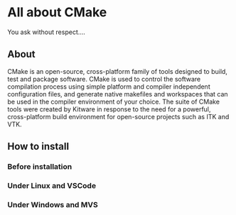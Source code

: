 # All about CMake  
You ask without respect.... 

## About  
CMake is an open-source, cross-platform family of tools designed to build, test and package software. CMake is used to control the software compilation process using simple platform and compiler independent configuration files, and generate native makefiles and workspaces that can be used in the compiler environment of your choice. The suite of CMake tools were created by Kitware in response to the need for a powerful, cross-platform build environment for open-source projects such as ITK and VTK.  
  
## How to install  
### Before installation  
### Under Linux and  VSCode  
### Under Windows and MVS
